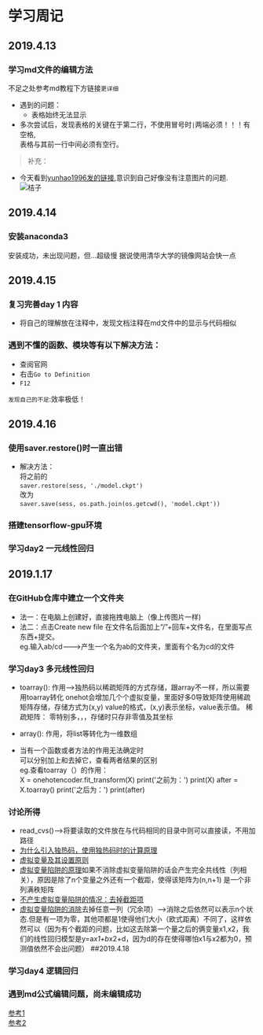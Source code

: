 # 学习周记
## 2019.4.13
### 学习md文件的编辑方法  
不足之处参考md教程下方链接`更详细`
* 遇到的问题：
  * 表格始终无法显示
* 多次尝试后，发现表格的关键在于第二行，不使用冒号时`|`两端必须！！！有空格,  
表格与其前一行中间必须有空行。
>补充：
* 今天看到[yunhao1996发的链接](https://blog.csdn.net/Cassie_zkq/article/details/79968598),意识到自己好像没有注意图片的问题.  
![桔子](https://github.com/liangju1996/100-days-of-ml-code/blob/master/timg.jpg)

## 2019.4.14
### 安装anaconda3
安装成功，未出现问题，但...超级慢  据说使用清华大学的镜像网站会快一点

## 2019.4.15
### 复习完善day 1 内容
* 将自己的理解放在注释中，发现文档注释在md文件中的显示与代码相似
### 遇到不懂的函数、模块等有以下解决方法：
* 查阅官网
* 右击`Go to Definition`
* `F12`

`发现自己的不足`:效率极低！

## 2019.4.16
### 使用saver.restore()时一直出错
* 解决方法：  
将之前的  
```saver.restore(sess, './model.ckpt') ```  
改为  
```saver.save(sess, os.path.join(os.getcwd(), 'model.ckpt'))```
### 搭建tensorflow-gpu环境
### 学习day2 一元线性回归

## 2019.1.17
### 在GitHub仓库中建立一个文件夹
* 法一：在电脑上创建好，直接拖拽电脑上（像上传图片一样)
* 法二：点击Create new file 在文件名后面加上“/”+回车+文件名，在里面写点东西+提交。  
eg.输入ab/cd--->产生一个名为ab的文件夹，里面有个名为cd的文件
### 学习day3 多元线性回归
* toarray(): 作用-->独热码以稀疏矩阵的方式存储，跟array不一样，所以需要用toarray转化
onehot会增加几个个虚拟变量，里面好多0导致矩阵使用稀疏矩阵存储，存储方式为(x,y) value的格式，(x,y)表示坐标，value表示值。
稀疏矩阵： 零特别多，，，存储时只存非零值及其坐标

* array(): 作用，将list等转化为一维数组
* 当有一个函数或者方法的作用无法确定时  
可以分别加上和去掉它，查看两者结果的区别  
eg.查看toarray（）的作用：  
X = onehotencoder.fit_transform(X)
print('之前为：')
print(X)
after = X.toarray()
print('之后为：')
print(after)
### 讨论所得
* read_cvs()-->将要读取的文件放在与代码相同的目录中则可以直接读，不用加路径
* [为什么引入独热码，使用独热码时的计算原理](https://zhuanlan.zhihu.com/p/39012149)
* [虚拟变量及其设置原则](https://wenku.baidu.com/view/7265e32126284b73f242336c1eb91a37f11132f9)
* [虚拟变量陷阱的原理](https://www.jianshu.com/p/1ff8aa30ec64)如果不消除虚拟变量陷阱的话会产生完全共线性（列相关），原因是除了n个变量之外还有一个截距，使得该矩阵为(n,n+1) 是一个非列满秩矩阵
* [不产生虚拟变量陷阱的情况：去掉截距项](https://bbs.pinggu.org/thread-1273924-1-1.html)
* [虚拟变量陷阱的消除](https://wenku.baidu.com/view/7265e32126284b73f242336c1eb91a37f11132f9)去掉任意一列（冗余项）-->消除之后依然可以表示n个状态.但是有一项为零，其他项都是1使得他们大小（欧式距离）不同了，这样依然可以（因为有个截距的问题，比如这去除第一个量之后的俩变量x1,x2，我们的线性回归模型是y=a*x1+b*x2+d，因为d的存在使得哪怕x1与x2都为0，预测值依然不会出问题）
##2019.4.18
### 学习day4 逻辑回归
### 遇到md公式编辑问题，尚未编辑成功
[参考1](https://blog.csdn.net/lihaoweicsdn/article/details/83895143)  
[参考2](https://blog.csdn.net/wireless_com/article/details/70596155)  






